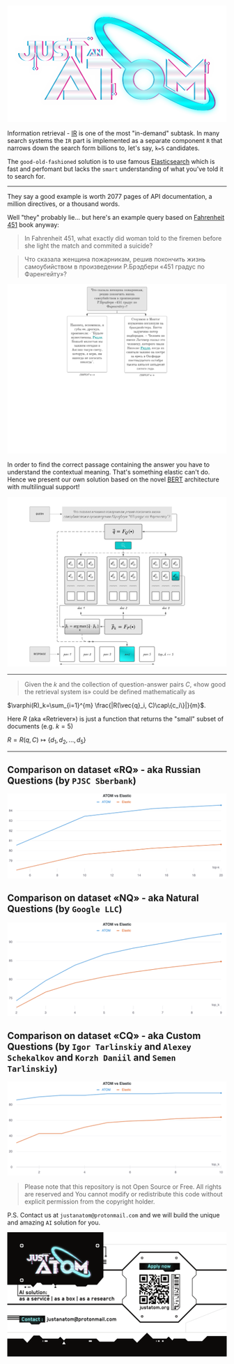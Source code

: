 <p align="center">
    <img src="./docs/Logo.png">
</p>


Information retrieval - <a href="https://en.wikipedia.org/wiki/Information_retrieval">IR</a> is one of the most "in-demand" subtask. In many search systems the `IR` part is implemented as a separate component `R` that narrows down the search form billions to, let's say, `k=5` candidates. 

The `good-old-fashioned` solution is to use famous <a href="https://en.wikipedia.org/wiki/Elasticsearch">Elasticsearch</a> which is fast and perfomant but lacks the `smart` understanding of what you've told it to search for.

---
They say a good example is worth 2077 pages of API documentation, a million directives, or a thousand words.

Well "they" probably lie... but here's an example query based on <a href="https://en.wikipedia.org/wiki/Fahrenheit_451">Fahrenheit 451</a> book anyway:

> In Fahrenheit 451, what exactly did woman told to the firemen before she light the match and commited a suicide?

> Что сказала женщина пожарникам, решив покончить жизнь самоубийством в произведении Р.Брэдбери «451 градус по Фаренгейту»?

![example-451](./docs/example-451.png)

In order to find the correct passage containing the answer you have to understand the contextual meaning. That's something elastic can't do. Hence we present our own solution based on the novel <a href="https://arxiv.org/abs/1810.04805">BERT</a> architecture with multilingual support!

![atom-arch](./docs/atom-arch.png)

---

> Given the $k$ and the collection of question-answer pairs $C$, «how good the retrieval system is» could be defined mathematically as 

$\varphi(R)_k=\sum_{i=1}^{m} \frac{|R(\vec{q}_i, C)\cap\{c_i\}|}{m}$. 

Here $R$ (aka «Retriever») is just a function that returns the "small" subset of documents (e.g. $k=5$)

$R=R(q,C)\mapsto \{d_1, d_2, ..., d_5\}$

---
## Comparison on dataset «RQ» - aka Russian Questions (by `PJSC Sberbank`)

![atom_vs_elastic_rq](./docs/atom_vs_elastic_rq.png)

## Comparison on dataset «NQ» - aka Natural Questions (by `Google LLC`)

![atom_vs_elastic_nq](./docs/atom_vs_elastic_nq.png)

## Comparison on dataset «CQ» - aka Custom Questions (by `Igor Tarlinskiy` and `Alexey Schekalkov` and `Korzh Daniil` and `Semen Tarlinskiy`)

![atom_vs_elastic_cq](./docs/atom_vs_elastic_cq.png)


> Please note that this repository is not Open Source or Free. All rights are reserved and You cannot modify or redistribute this code without explicit permission from the copyright holder.

P.S. Contact us at `justanatom@protonmail.com` and we will build the unique and amazing `AI` solution for you.

![contacts](./docs/logo-contacts.png)
